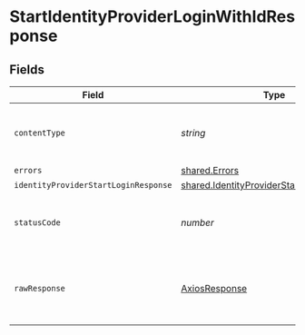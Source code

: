 # StartIdentityProviderLoginWithIdResponse


## Fields

| Field                                                                                                  | Type                                                                                                   | Required                                                                                               | Description                                                                                            |
| ------------------------------------------------------------------------------------------------------ | ------------------------------------------------------------------------------------------------------ | ------------------------------------------------------------------------------------------------------ | ------------------------------------------------------------------------------------------------------ |
| `contentType`                                                                                          | *string*                                                                                               | :heavy_check_mark:                                                                                     | HTTP response content type for this operation                                                          |
| `errors`                                                                                               | [shared.Errors](../../models/shared/errors.md)                                                         | :heavy_minus_sign:                                                                                     | Error                                                                                                  |
| `identityProviderStartLoginResponse`                                                                   | [shared.IdentityProviderStartLoginResponse](../../models/shared/identityproviderstartloginresponse.md) | :heavy_minus_sign:                                                                                     | Success                                                                                                |
| `statusCode`                                                                                           | *number*                                                                                               | :heavy_check_mark:                                                                                     | HTTP response status code for this operation                                                           |
| `rawResponse`                                                                                          | [AxiosResponse](https://axios-http.com/docs/res_schema)                                                | :heavy_minus_sign:                                                                                     | Raw HTTP response; suitable for custom response parsing                                                |